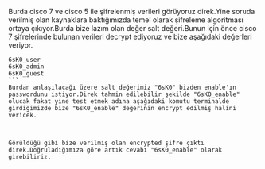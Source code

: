 Burda cisco 7 ve cisco 5 ile şifrelenmiş verileri görüyoruz direk.Yine soruda verilmiş olan kaynaklara baktığımızda temel olarak şifreleme algoritması ortaya çıkıyor.Burda bize lazım olan değer salt değeri.Bunun için önce cisco 7 şifrelerinde bulunan verileri decrypt ediyoruz ve bize aşağıdaki değerleri veriyor.


````
6sK0_user 
6sK0_admin 
6sK0_guest
```
Burdan anlaşılacağı üzere salt değerimiz "6sK0" bizden enable'ın passwordunu istiyor.Direk tahmin edilebilir şekilde "6sKO_enable" olucak fakat yine test etmek adına aşağıdaki komutu terminalde girdiğimizde bize "6sK0_enable" değerinin encrypt edilmiş halini vericek.



Görüldüğü gibi bize verilmiş olan encrypted şifre çıktı direk.Doğruladığımıza göre artık cevabı "6sK0_enable" olarak girebiliriz.
